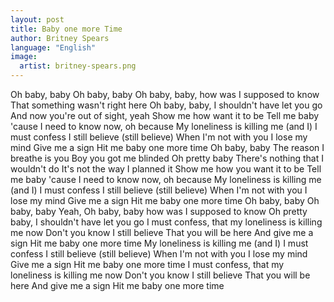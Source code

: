 ```yaml
---
layout: post
title: Baby one more Time
author: Britney Spears
language: "English"
image:
  artist: britney-spears.png
---
```

Oh baby, baby
Oh baby, baby
Oh baby, baby, how was I supposed to know
That something wasn't right here
Oh baby, baby, I shouldn't have let you go
And now you're out of sight, yeah
Show me how want it to be
Tell me baby 'cause I need to know now, oh because
My loneliness is killing me (and I)
I must confess I still believe (still believe)
When I'm not with you I lose my mind
Give me a sign
Hit me baby one more time
Oh baby, baby
The reason I breathe is you
Boy you got me blinded
Oh pretty baby
There's nothing that I wouldn't do
It's not the way I planned it
Show me how you want it to be
Tell me baby 'cause I need to know now, oh because
My loneliness is killing me (and I)
I must confess I still believe (still believe)
When I'm not with you I lose my mind
Give me a sign
Hit me baby one more time
Oh baby, baby
Oh baby, baby
Yeah,
Oh baby, baby how was I supposed to know
Oh pretty baby, I shouldn't have let you go
I must confess, that my loneliness is killing me now
Don't you know I still believe
That you will be here
And give me a sign
Hit me baby one more time
My loneliness is killing me (and I)
I must confess I still believe (still believe)
When I'm not with you I lose my mind
Give me a sign
Hit me baby one more time
I must confess, that my loneliness is killing me now
Don't you know I still believe
That you will be here
And give me a sign
Hit me baby one more time
